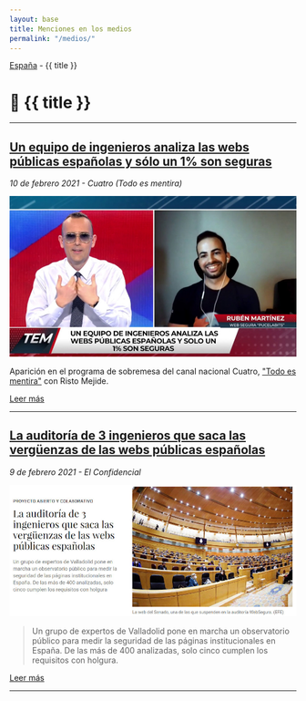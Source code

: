 ```yaml
---
layout: base
title: Menciones en los medios
permalink: "/medios/"
---
```

[España](/) - {{ title }}

# 📰 {{ title }}

---

## [Un equipo de ingenieros analiza las webs públicas españolas y sólo un 1% son seguras](https://twitter.com/PucelaBits/status/1359577471016910855)

_10 de febrero 2021 - Cuatro (Todo es mentira)_

![Cuatro](/images/medios/cuatro.jpg#thumbnail "Cuatro")

Aparición en el programa de sobremesa del canal nacional Cuatro, ["Todo es mentira"](https://www.cuatro.com/todoesmentira/alacarta/programa-completo-risto-mejide-hd_18_3089370326.html) con Risto Mejide.

[Leer más](https://twitter.com/PucelaBits/status/1359577471016910855)

---

## [La auditoría de 3 ingenieros que saca las vergüenzas de las webs públicas españolas](https://www.elconfidencial.com/tecnologia/2021-02-09/auditoria-webs-espanolas-problemas-seguridad_2940804/)

_9 de febrero 2021 - El Confidencial_

![El Confidencial](/images/medios/el-confidencial.jpg#thumbnail "El Confidencial")

> Un grupo de expertos de Valladolid pone en marcha un observatorio público para medir la seguridad de las páginas institucionales en España. De las más de 400 analizadas, solo cinco cumplen los requisitos con holgura.

[Leer más](https://www.elconfidencial.com/tecnologia/2021-02-09/auditoria-webs-espanolas-problemas-seguridad_2940804/)

---
